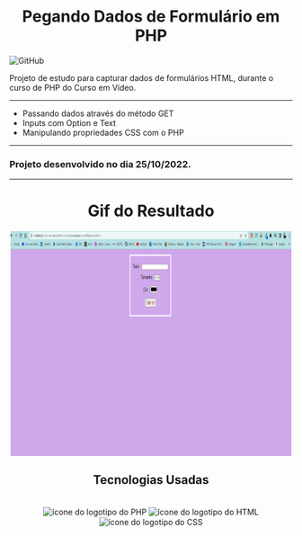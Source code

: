 <h1 align="center">Pegando Dados de Formulário em PHP</h1>

![GitHub](https://img.shields.io/github/license/viniciuslemos93/estudos_backend)

Projeto de estudo para capturar dados de formulários HTML, durante o curso de PHP do Curso em Vídeo.

<hr>

- Passando dados através do método GET
- Inputs com Option e Text
- Manipulando propriedades CSS com o PHP

<hr>
<h3> Projeto desenvolvido no dia 25/10/2022. </h3>
<hr>

<h1 align="center">Gif do Resultado</h1>
<div align="center">
<img align="center" alt="Print do resultado das operações aritméticas em PHP" height="400" width="500" src="gif-projeto-manipula-css.gif">
</div>
<h2 align="center">Tecnologias Usadas</h2>
<div align="center">
     <div style="display: inline_block margin-left:auto margin-rigth:auto"><br>       
       <img align="center" alt="ícone do logotipo do PHP" height="40 widht="50" src="https://cdn.jsdelivr.net/gh/devicons/devicon/icons/php/php-original.svg" />
       <img align="center" alt="ícone do logotipo do HTML" height="40 widht="50" src="https://cdn.jsdelivr.net/gh/devicons/devicon/icons/html5/html5-plain-wordmark.svg" />
       <img align="center" alt="ícone do logotipo do CSS" height="40 widht="50" src="https://cdn.jsdelivr.net/gh/devicons/devicon/icons/css3/css3-plain-wordmark.svg" />
    </div>
</div>
